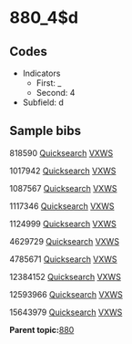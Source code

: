 # 880\_4$d

## Codes

-   Indicators
    -   First: \_
    -   Second: 4
-   Subfield: d

## Sample bibs

818590 [Quicksearch](https://search.library.yale.edu/catalog/818590) [VXWS](http://prodorbis.library.yale.edu:7014/vxws/GetHoldingsService?bibId=818590)

1017942 [Quicksearch](https://search.library.yale.edu/catalog/1017942) [VXWS](http://prodorbis.library.yale.edu:7014/vxws/GetHoldingsService?bibId=1017942)

1087567 [Quicksearch](https://search.library.yale.edu/catalog/1087567) [VXWS](http://prodorbis.library.yale.edu:7014/vxws/GetHoldingsService?bibId=1087567)

1117346 [Quicksearch](https://search.library.yale.edu/catalog/1117346) [VXWS](http://prodorbis.library.yale.edu:7014/vxws/GetHoldingsService?bibId=1117346)

1124999 [Quicksearch](https://search.library.yale.edu/catalog/1124999) [VXWS](http://prodorbis.library.yale.edu:7014/vxws/GetHoldingsService?bibId=1124999)

4629729 [Quicksearch](https://search.library.yale.edu/catalog/4629729) [VXWS](http://prodorbis.library.yale.edu:7014/vxws/GetHoldingsService?bibId=4629729)

4785671 [Quicksearch](https://search.library.yale.edu/catalog/4785671) [VXWS](http://prodorbis.library.yale.edu:7014/vxws/GetHoldingsService?bibId=4785671)

12384152 [Quicksearch](https://search.library.yale.edu/catalog/12384152) [VXWS](http://prodorbis.library.yale.edu:7014/vxws/GetHoldingsService?bibId=12384152)

12593966 [Quicksearch](https://search.library.yale.edu/catalog/12593966) [VXWS](http://prodorbis.library.yale.edu:7014/vxws/GetHoldingsService?bibId=12593966)

15643979 [Quicksearch](https://search.library.yale.edu/catalog/15643979) [VXWS](http://prodorbis.library.yale.edu:7014/vxws/GetHoldingsService?bibId=15643979)

**Parent topic:**[880](../../tags/880/880.md)

